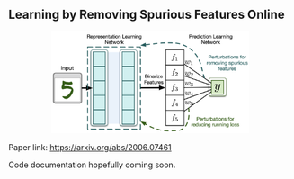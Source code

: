 ## Learning by Removing Spurious Features Online 

<div>
  <center>
<img src="figures/model.png" alt="Overview of the learing algorithm" width="70% align="middle">
                                                                                              </center>
                                                                                                  </div>              

Paper link: https://arxiv.org/abs/2006.07461

Code documentation hopefully coming soon. 
